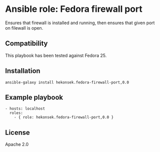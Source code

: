 # Ansible role: Fedora firewall port

Ensures that firewall is installed and running, then ensures that given port on filewall is open.

## Compatibility

This playbook has been tested against Fedora 25.

## Installation 

    ansible-galaxy install hekonsek.fedora-firewall-port,0.0

## Example playbook

    - hosts: localhost
      roles:
        - { role: hekonsek.fedora-firewall-port,0.0 }

## License

Apache 2.0